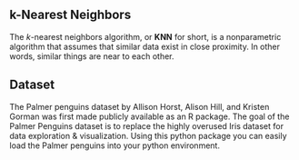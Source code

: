 ## k-Nearest Neighbors  
The $k$-nearest neighbors algorithm, or **KNN** for short, is a nonparametric algorithm that assumes that similar data exist in close proximity. In other words, similar things are near to each other.   
## Dataset  
The Palmer penguins dataset by Allison Horst, Alison Hill, and Kristen Gorman was first made publicly available as an R package. The goal of the Palmer Penguins dataset is to replace the highly overused Iris dataset for data exploration & visualization. Using this python package you can easily load the Palmer penguins into your python environment.  
